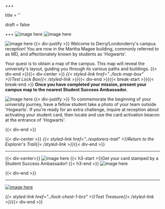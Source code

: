 +++

title = ''

draft = false

+++
![image here](../images/explorer-1.png#center)
![image here](../images/compass.png#center)


![image here](../images/quest-icon-1.png#right)
{{< div-justify >}}
Welcome to Derry/Londonderry's campus reception! You are now in the Martha Magee building, commonly referred to as MD, and affectionately known by students as 'Hogwarts'.

Your quest is to obtain a map of the campus. This map will reveal the university's layout, guiding you through its various paths and buildings.
{{< div-end >}}{{< div-center >}}
*{{< styled-link href="../lock-map-box" >}}Test Lock Box{{< /styled-link >}}*{{< div-end >}}{{< break-start >}}{{< break-end >}}
**Once you have completed your mission, present your campus map to the nearest Student Success Ambassador.**

![image here](../images/quest-icon-bonus.png#right)
{{< div-justify >}}
To commemorate the beginning of your university journey, have a fellow student take a photo of your team outside 'Hogwarts'. If you’re ready for an extra challenge, inquire at reception about activating your student card, then locate and use the card activation beacon at the entrance of 'Hogwarts'.

{{< div-end >}}

{{< div-center >}}
*{{< styled-link href="../explorers-trail" >}}Return to the Explorer's Trail{{< /styled-link >}}*{{< div-end >}}

___
{{< div-center>}}
![image here](../images/dont-forget.png#center)
 {{< h3-start >}}Get your card stamped by a Student Success Ambassador! {{< h3-end >}}
![image here](../images/stamp-card.png#center)

{{< div-end >}}

___

[![image here](../images/lost-icon.png#center)](../lost)

*{{< styled-link href="../lock-chest-1-brz" >}}Test Treasure{{< /styled-link >}}*{{< div-end >}}